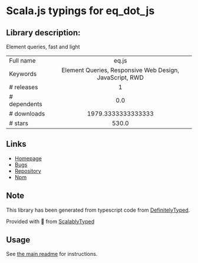 
# Scala.js typings for eq_dot_js


## Library description:
Element queries, fast and light

|                    |                 |
| ------------------ | :-------------: |
| Full name          | eq.js |
| Keywords           | Element Queries, Responsive Web Design, JavaScript, RWD |
| # releases         | 1 |
| # dependents       | 0.0 |
| # downloads        | 1979.3333333333333 |
| # stars            | 530.0 |

## Links
- [Homepage](https://github.com/Snugug/eq.js#readme)
- [Bugs](https://github.com/Snugug/eq.js/issues)
- [Repository](https://github.com/Snugug/eq.js)
- [Npm](https://www.npmjs.com/package/eq.js)
    


## Note
This library has been generated from typescript code from [DefinitelyTyped](https://definitelytyped.org).

Provided with :purple_heart: from [ScalablyTyped](https://github.com/oyvindberg/ScalablyTyped)

## Usage
See [the main readme](../../readme.md) for instructions.


